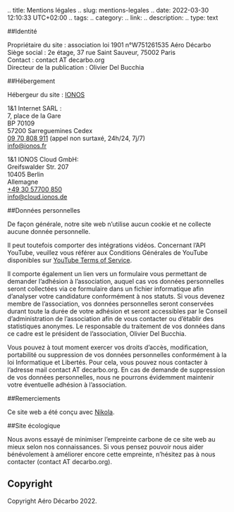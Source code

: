 .. title: Mentions légales
.. slug: mentions-legales
.. date: 2022-03-30 12:10:33 UTC+02:00
.. tags: 
.. category: 
.. link: 
.. description: 
.. type: text

##Identité

Propriétaire du site : association loi 1901 n°W751261535 Aéro Décarbo  
Siège social : 2e étage, 37 rue Saint Sauveur, 75002 Paris  
Contact : contact AT decarbo.org  
Directeur de la publication : Olivier Del Bucchia

##Hébergement

Hébergeur du site : [IONOS](https://www.ionos.fr)

1&1 Internet SARL :  
7, place de la Gare  
BP 70109  
57200 Sarreguemines Cedex  
[09 70 808 911](tel:+33970808911) (appel non surtaxé, 24h/24, 7j/7)  
[info@ionos.fr](mailto:info@ionos.fr)

1&1 IONOS Cloud GmbH:  
Greifswalder Str. 207  
10405 Berlin  
Allemagne  
[+49 30 57700 850](+493057700850)  
[info@cloud.ionos.de](mailto:info@cloud.ionos.de)

##Données personnelles

De façon générale, notre site web n’utilise aucun cookie et ne collecte aucune donnée personnelle.

Il peut toutefois comporter des intégrations vidéos. Concernant l’API YouTube, veuillez vous référer aux Conditions Générales de YouTube disponibles sur [YouTube Terms of Service](https://www.youtube.com/t/terms).

Il comporte également un lien vers un formulaire vous permettant de demander l’adhésion à l’association, auquel cas vos données personnelles seront collectées via ce formulaire dans un fichier informatique afin d’analyser votre candidature conformément à nos statuts. Si vous devenez membre de l’association, vos données personnelles seront conservées durant toute la durée de votre adhésion et seront accessibles par le Conseil d’administration de l’association afin de vous contacter ou d’établir des statistiques anonymes. Le responsable du traitement de vos données dans ce cadre est le président de l’association, Olivier Del Bucchia.

Vous pouvez à tout moment exercer vos droits d’accès, modification, portabilité ou suppression de vos données personnelles conformément à la loi Informatique et Libertés. Pour cela, vous pouvez nous contacter à l’adresse mail contact AT decarbo.org. En cas de demande de suppression de vos données personnelles, nous ne pourrons évidemment maintenir votre éventuelle adhésion à l’association.

##Remerciements

Ce site web a été conçu avec [Nikola](https://getnikola.com/).

##Site écologique

Nous avons essayé de minimiser l’empreinte carbone de ce site web au mieux selon nos connaissances. Si vous pensez pouvoir nous aider bénévolement à améliorer encore cette empreinte, n’hésitez pas à nous contacter (contact AT decarbo.org).

## Copyright

Copyright Aéro Décarbo 2022.
